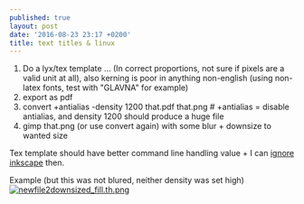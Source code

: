 ```yaml
---
published: true
layout: post
date: '2016-08-23 23:17 +0200'
title: text titles & linux
---
```

1. Do a lyx/tex template ... (In correct proportions, not sure if pixels are a valid unit at all), also kerning is poor in anything non-english (using non-latex fonts, test with "GLAVNA" for example)
1. export as pdf
1. convert +antialias -density 1200 that.pdf that.png # +antialias = disable antialias, and density 1200 should produce a huge file
1. gimp that.png (or use convert again) with some blur + downsize to wanted size

Tex template should have better command line handling value + I can [ignore inkscape](https://github.com/brontosaurusrex/titles) then.

Example (but this was not blured, neither density was set high)  
[![newfile2downsized_fill.th.png](https://cdn.scrot.moe/images/2016/08/23/newfile2downsized_fill.th.png)](https://cdn.scrot.moe/images/2016/08/23/newfile2downsized_fill.png)
